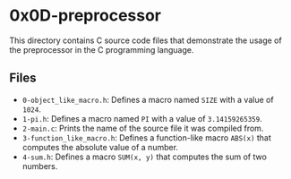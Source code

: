 # 0x0D-preprocessor

This directory contains C source code files that demonstrate the usage of the preprocessor in the C programming language.

## Files

- `0-object_like_macro.h`: Defines a macro named `SIZE` with a value of `1024`.
- `1-pi.h`: Defines a macro named `PI` with a value of `3.14159265359`.
- `2-main.c`: Prints the name of the source file it was compiled from.
- `3-function_like_macro.h`: Defines a function-like macro `ABS(x)` that computes the absolute value of a number.
- `4-sum.h`: Defines a macro `SUM(x, y)` that computes the sum of two numbers.


